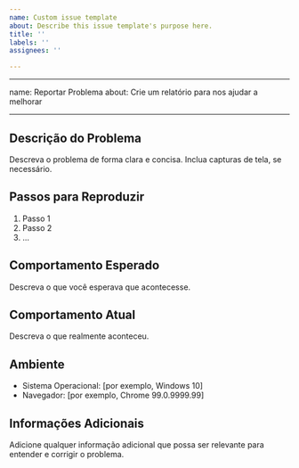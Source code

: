 ```yaml
---
name: Custom issue template
about: Describe this issue template's purpose here.
title: ''
labels: ''
assignees: ''

---
```


---
name: Reportar Problema
about: Crie um relatório para nos ajudar a melhorar

---

## Descrição do Problema

Descreva o problema de forma clara e concisa. Inclua capturas de tela, se necessário.

## Passos para Reproduzir

1. Passo 1
2. Passo 2
3. ...

## Comportamento Esperado

Descreva o que você esperava que acontecesse.

## Comportamento Atual

Descreva o que realmente aconteceu.

## Ambiente

- Sistema Operacional: [por exemplo, Windows 10]
- Navegador: [por exemplo, Chrome 99.0.9999.99]

## Informações Adicionais

Adicione qualquer informação adicional que possa ser relevante para entender e corrigir o problema.
